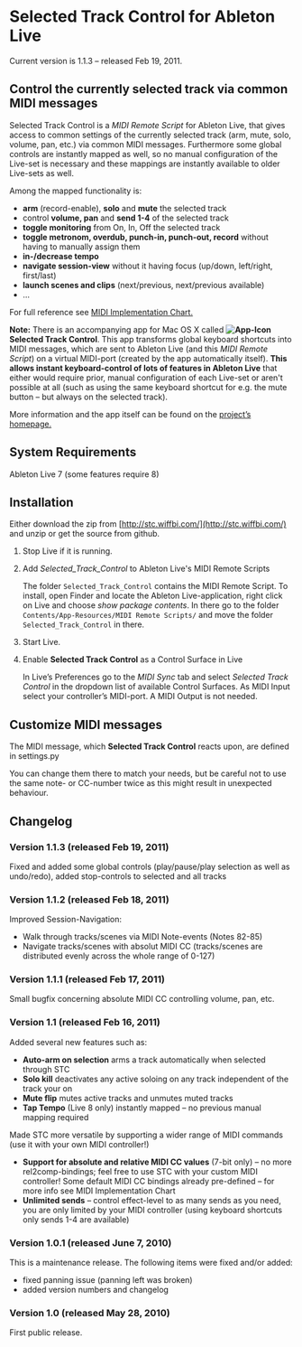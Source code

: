 Selected Track Control for Ableton Live
=======================================

Current version is 1.1.3 – released Feb 19, 2011.


Control the currently selected track via common MIDI messages
-------------------------------------------------------------

Selected Track Control is a *MIDI Remote Script* for Ableton Live, that gives access to common settings of the currently selected track (arm, mute, solo, volume, pan, etc.) via common MIDI messages. Furthermore some global controls are instantly mapped as well, so no manual configuration of the Live-set is necessary and these mappings are instantly available to older Live-sets as well.

Among the mapped functionality is:

*	**arm** (record-enable), **solo** and **mute** the selected track
*	control **volume, pan** and **send 1-4** of the selected track
*	**toggle monitoring** from On, In, Off the selected track
*	**toggle metronom, overdub, punch-in, punch-out, record** without having to manually assign them
*	**in-/decrease tempo**
*	**navigate session-view** without it having focus (up/down, left/right, first/last)
*	**launch scenes and clips** (next/previous, next/previous available)
*	…

For full reference see [MIDI Implementation Chart.](http://stc.wiffbi.com/midi-implementation-chart.html)


**Note:** There is an accompanying app for Mac OS X called **![App-Icon](http://stc.wiffbi.com/img/icon-16.png) Selected Track Control**. This app transforms global keyboard shortcuts into MIDI messages, which are sent to Ableton Live (and this *MIDI Remote Script*) on a virtual MIDI-port (created by the app automatically itself). **This allows instant keyboard-control of lots of features in Ableton Live** that either would require prior, manual configuration of each Live-set or aren't possible at all (such as using the same keyboard shortcut for e.g. the mute button – but always on the selected track).

More information and the app itself can be found on the [project’s homepage.](http://stc.wiffbi.com/)






System Requirements
-------------------
Ableton Live 7 (some features require 8)




Installation
------------

Either download the zip from [http://stc.wiffbi.com/](http://stc.wiffbi.com/) and unzip or get the source from github.

1.	Stop Live if it is running.
2.	Add *Selected_Track_Control* to Ableton Live's MIDI Remote Scripts

	The folder `Selected_Track_Control` contains the MIDI Remote Script. To install, open Finder and locate the Ableton Live-application, right click on Live and choose *show package contents*. In there go to the folder `Contents/App-Resources/MIDI Remote Scripts/` and move the folder `Selected_Track_Control` in there.

3.	Start Live.
4.	Enable **Selected Track Control** as a Control Surface in Live

	In Live’s Preferences go to the *MIDI Sync* tab and select *Selected Track Control* in the dropdown list of available Control Surfaces. As MIDI Input select your controller’s MIDI-port. A MIDI Output is not needed.
	






Customize MIDI messages
-----------------------

The MIDI message, which **Selected Track Control** reacts upon, are defined in settings.py

You can change them there to match your needs, but be careful not to use the same note- or CC-number twice as this might result in unexpected behaviour.








Changelog
---------

### Version 1.1.3 (released Feb 19, 2011)

Fixed and added some global controls (play/pause/play selection as well as undo/redo), added stop-controls to selected and all tracks


### Version 1.1.2 (released Feb 18, 2011)

Improved Session-Navigation:

*	Walk through tracks/scenes via MIDI Note-events (Notes 82-85)
*	Navigate tracks/scenes with absolut MIDI CC (tracks/scenes are distributed evenly across the whole range of 0-127)


### Version 1.1.1 (released Feb 17, 2011)

Small bugfix concerning absolute MIDI CC controlling volume, pan, etc.


### Version 1.1 (released Feb 16, 2011)

Added several new features such as:

*	**Auto-arm on selection** arms a track automatically when selected through STC
*	**Solo kill** deactivates any active soloing on any track independent of the track your on
*	**Mute flip** mutes active tracks and unmutes muted tracks
*	**Tap Tempo** (Live 8 only) instantly mapped – no previous manual mapping required

Made STC more versatile by supporting a wider range of MIDI commands (use it with your own MIDI controller!)

*	**Support for absolute and relative MIDI CC values** (7-bit only) – no more rel2comp-bindings; feel free to use STC with your custom MIDI controller! Some default MIDI CC bindings already pre-defined – for more info see MIDI Implementation Chart
*	**Unlimited sends** – control effect-level to as many sends as you need, you are only limited by your MIDI controller (using keyboard shortcuts only sends 1-4 are available)


### Version 1.0.1 (released June 7, 2010)

This is a maintenance release. The following items were fixed and/or added:

*	fixed panning issue (panning left was broken)
*	added version numbers and changelog


### Version 1.0 (released May 28, 2010)

First public release.